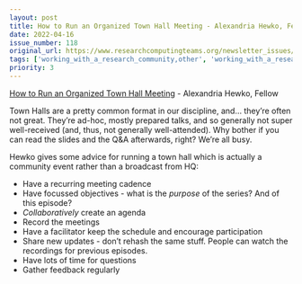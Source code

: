 ```yaml
---
layout: post
title: How to Run an Organized Town Hall Meeting - Alexandria Hewko, Fellow
date: 2022-04-16
issue_number: 118
original_url: https://www.researchcomputingteams.org/newsletter_issues/0118
tags: ['working_with_a_research_community,other', 'working_with_a_research_community,hosting_conferences_events', 'becoming_a_manager,meetings']
priority: 3
---
```


<!-- markdownlint-disable MD033 -->
<!-- markdownlint-disable MD041 -->
<!-- markdownlint-disable MD049 -->

[How to Run an Organized Town Hall Meeting](https://fellow.app/blog/meetings/how-to-run-an-organized-town-hall-meeting/) - Alexandria Hewko, Fellow

Town Halls are a pretty common format in our discipline, and… they’re often not great.  They’re ad-hoc, mostly prepared talks, and so generally not super well-received (and, thus, not generally well-attended).  Why bother if you can read the slides and the Q&A afterwards, right?  We’re all busy.

Hewko gives some advice for running a town hall which is actually a community event rather than a broadcast from HQ:

- Have a recurring meeting cadence
- Have focussed objectives - what is the *purpose* of the series?  And of this episode?
- *Collaboratively* create an agenda
- Record the meetings
- Have a facilitator keep the schedule and encourage participation
- Share new updates - don’t rehash the same stuff.  People can watch the recordings for previous episodes.
- Have lots of time for questions
- Gather feedback regularly
